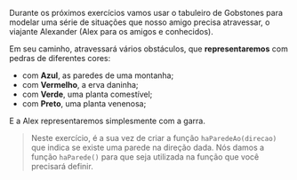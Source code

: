 Durante os próximos exercícios vamos usar o tabuleiro de Gobstones para modelar uma série de situações que nosso amigo precisa atravessar, o viajante Alexander (Alex para os amigos e conhecidos).

Em seu caminho, atravessará vários obstáculos, que **representaremos** com pedras de diferentes cores:

* com **Azul**, as paredes de uma montanha;
* com **Vermelho**, a erva daninha;
* com **Verde**, uma planta comestível;
* com **Preto**, uma planta venenosa;

E a Alex representaremos simplesmente com a garra.

> Neste exercício, é a sua vez de criar a função `haParedeAo(direcao)` que indica se existe uma parede na direção dada. Nós damos a função `haParede()` para que seja utilizada na função que você precisará definir.
